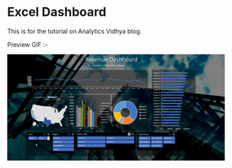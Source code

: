 # Excel Dashboard
This is for the tutorial on Analytics Vidhya blog.

Preview GIF :-

![preview](./preview.gif)
